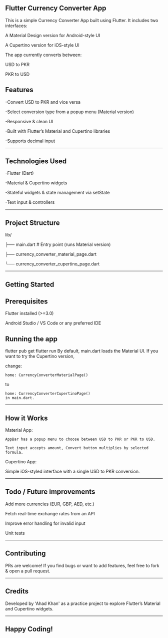 Flutter Currency Converter App
-----------------------------

This is a simple Currency Converter App built using Flutter. It includes two interfaces:

A Material Design version for Android-style UI

A Cupertino version for iOS-style UI

The app currently converts between:

USD to PKR

PKR to USD



Features
-----------------------------

-Convert USD to PKR and vice versa

-Select conversion type from a popup menu (Material version)

-Responsive & clean UI

-Built with Flutter’s Material and Cupertino libraries

-Supports decimal input

-------------------------------

Technologies Used
-----------------------------

-Flutter (Dart)

-Material & Cupertino widgets

-Stateful widgets & state management via setState

-Text input & controllers

-------------------------------

Project Structure
-----------------------------

lib/

 ├── main.dart                       # Entry point (runs Material version)
 
 ├── currency_converter_material_page.dart
 
 └── currency_converter_cupertino_page.dart

 -----------------------------------
 
Getting Started
------------------

 Prerequisites
 -
  Flutter installed (>=3.0)
  
  Android Studio / VS Code or any preferred IDE

 Running the app
 ----------------
  flutter pub get
  flutter run
  By default, main.dart loads the Material UI.
  If you want to try the Cupertino version, 
  
  change:

    home: CurrencyConverterMaterialPage()

  to

    home: CurrencyConverterCupertinoPage() 
    in main.dart.

    
-------------------------------------------------------

How it Works
---------------
  Material App:

    AppBar has a popup menu to choose between USD to PKR or PKR to USD.
    
    Text input accepts amount, Convert button multiplies by selected formula.

  Cupertino App:

  Simple iOS-styled interface with a single USD to PKR conversion.

------------------------------------------------------  

Todo / Future improvements
--------------------------

 Add more currencies (EUR, GBP, AED, etc.)

 Fetch real-time exchange rates from an API

 Improve error handling for invalid input

 Unit tests
 
--------------------------------

Contributing
--------------------------------
PRs are welcome!
If you find bugs or want to add features, feel free to fork & open a pull request.

--------------------------------

Credits
--------------------------------
Developed by 'Ahad Khan' as a practice project to explore Flutter’s Material and Cupertino widgets.

--------------------------------
Happy Coding!
--------------------------------

